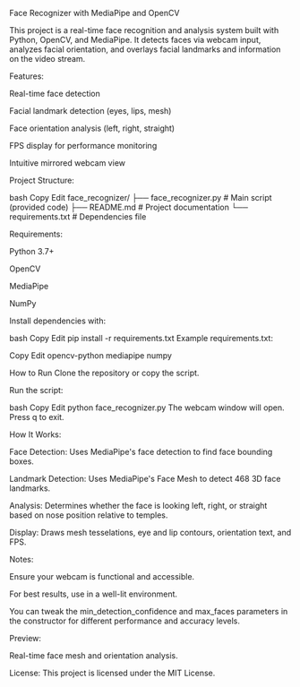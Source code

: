 Face Recognizer with MediaPipe and OpenCV

This project is a real-time face recognition and analysis system built with Python, OpenCV, and MediaPipe. It detects faces via webcam input, analyzes facial orientation, and overlays facial landmarks and information on the video stream.

 Features:

Real-time face detection

Facial landmark detection (eyes, lips, mesh)

Face orientation analysis (left, right, straight)

FPS display for performance monitoring

Intuitive mirrored webcam view

Project Structure:

bash
Copy
Edit
face_recognizer/
├── face_recognizer.py      # Main script (provided code)
├── README.md               # Project documentation
└── requirements.txt        # Dependencies file

Requirements:

Python 3.7+

OpenCV

MediaPipe

NumPy

Install dependencies with:

bash
Copy
Edit
pip install -r requirements.txt
Example requirements.txt:

Copy
Edit
opencv-python
mediapipe
numpy

How to Run
Clone the repository or copy the script.

Run the script:

bash
Copy
Edit
python face_recognizer.py
The webcam window will open. Press q to exit.

How It Works:

Face Detection: Uses MediaPipe's face detection to find face bounding boxes.

Landmark Detection: Uses MediaPipe's Face Mesh to detect 468 3D face landmarks.

Analysis: Determines whether the face is looking left, right, or straight based on nose position relative to temples.

Display: Draws mesh tesselations, eye and lip contours, orientation text, and FPS.

Notes:

Ensure your webcam is functional and accessible.

For best results, use in a well-lit environment.

You can tweak the min_detection_confidence and max_faces parameters in the constructor for different performance and accuracy levels.

Preview:

Real-time face mesh and orientation analysis.

License:
This project is licensed under the MIT License.
